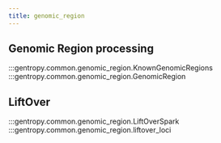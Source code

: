 ```yaml
---
title: genomic_region
---
```


## Genomic Region processing

:::gentropy.common.genomic_region.KnownGenomicRegions
:::gentropy.common.genomic_region.GenomicRegion

## LiftOver

:::gentropy.common.genomic_region.LiftOverSpark
:::gentropy.common.genomic_region.liftover_loci
